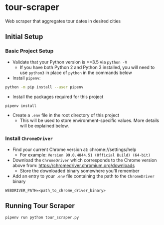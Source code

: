 # tour-scraper
Web scraper that aggregates tour dates in desired cities

## Initial Setup

### Basic Project Setup

* Validate that your Python version is >=3.5 via `python -V`
  * If you have both Python 2 and Python 3 installed, you will need to use `python3` in place of `python` in the commands below
* Install `pipenv`:
```bash
python -m pip install --user pipenv
```
* Install the packages required for this project
```
pipenv install
```
* Create a `.env` file in the root directory of this project
  * This will be used to store environment-specific values. More details will be explained below.

### Install `ChromeDriver`

* Find your current Chrome version at: chrome://settings/help
  * For example: `Version 99.0.4844.51 (Official Build) (64-bit)`
* Download the `ChromeDriver` which corresponds to the Chrome version above from: https://chromedriver.chromium.org/downloads
  * Store the downloaded binary somewhere you'll remember
* Add an entry to your `.env` file containing the path to the `ChromeDriver` binary
```
WEBDRIVER_PATH=<path_to_chrome_driver_binary>
```


## Running Tour Scraper

```bash
pipenv run python tour_scraper.py
```
